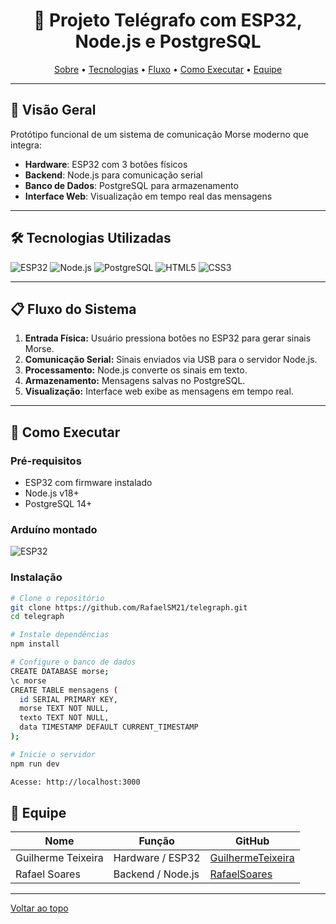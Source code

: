 <span id="topo">

<div>

<h1 align="center">📡 Projeto Telégrafo com ESP32, Node.js e PostgreSQL</h1>

<p align="center">
  <a href="#sobre">Sobre</a> •  
  <a href="#tecnologias">Tecnologias</a> •  
  <a href="#fluxo">Fluxo</a> •  
  <a href="#execucao">Como Executar</a> •  
  <a href="#equipe">Equipe</a>
</p>

</div>

---

## 📌 Visão Geral  
Protótipo funcional de um sistema de comunicação Morse moderno que integra:  
- **Hardware**: ESP32 com 3 botões físicos  
- **Backend**: Node.js para comunicação serial  
- **Banco de Dados**: PostgreSQL para armazenamento  
- **Interface Web**: Visualização em tempo real das mensagens  

---

<span id="tecnologias">

## 🛠️ Tecnologias Utilizadas  

<img src="https://img.shields.io/badge/ESP32-CED4DA?style=for-the-badge&logo=espressif&logoColor=FF0000" alt="ESP32" />  
<img src="https://img.shields.io/badge/Node.js-CED4DA?style=for-the-badge&logo=nodedotjs&logoColor=339933" alt="Node.js" />  
<img src="https://img.shields.io/badge/PostgreSQL-CED4DA?style=for-the-badge&logo=postgresql&logoColor=336791" alt="PostgreSQL" />  
<img src="https://img.shields.io/badge/HTML5-CED4DA?style=for-the-badge&logo=html5&logoColor=E34F26" alt="HTML5" />  
<img src="https://img.shields.io/badge/CSS3-CED4DA?style=for-the-badge&logo=css3&logoColor=1572B6" alt="CSS3" />  

---

<span id="fluxo">

## 📋 Fluxo do Sistema  
1. **Entrada Física:** Usuário pressiona botões no ESP32 para gerar sinais Morse.  
2. **Comunicação Serial:** Sinais enviados via USB para o servidor Node.js.  
3. **Processamento:** Node.js converte os sinais em texto.  
4. **Armazenamento:** Mensagens salvas no PostgreSQL.  
5. **Visualização:** Interface web exibe as mensagens em tempo real.  

---

<span id="execucao">

## 🚀 Como Executar  

### Pré-requisitos  
- ESP32 com firmware instalado  
- Node.js v18+  
- PostgreSQL 14+  

### Arduíno montado

<img src="" alt="ESP32" />

### Instalação  
```bash
# Clone o repositório
git clone https://github.com/RafaelSM21/telegraph.git
cd telegraph

# Instale dependências
npm install

# Configure o banco de dados
CREATE DATABASE morse;
\c morse
CREATE TABLE mensagens (
  id SERIAL PRIMARY KEY,
  morse TEXT NOT NULL,
  texto TEXT NOT NULL,
  data TIMESTAMP DEFAULT CURRENT_TIMESTAMP
);

# Inicie o servidor
npm run dev

Acesse: http://localhost:3000
```

<span id="equipe"></span>

## 👥 Equipe

| Nome                | Função            | GitHub                                                                 |
|---------------------|-------------------|------------------------------------------------------------------------|
| Guilherme Teixeira  | Hardware / ESP32  | [GuilhermeTeixeira](https://github.com/GuilhermeCardoso0)              |
| Rafael Soares       | Backend / Node.js | [RafaelSoares](https://github.com/RafaelSM21)                        |

---

[Voltar ao topo](#topo)

